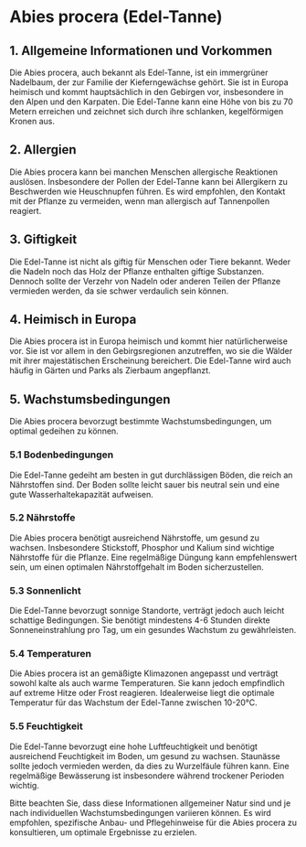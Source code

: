 # Abies procera (Edel-Tanne)

## 1. Allgemeine Informationen und Vorkommen
Die Abies procera, auch bekannt als Edel-Tanne, ist ein immergrüner Nadelbaum, der zur Familie der Kieferngewächse gehört. Sie ist in Europa heimisch und kommt hauptsächlich in den Gebirgen vor, insbesondere in den Alpen und den Karpaten. Die Edel-Tanne kann eine Höhe von bis zu 70 Metern erreichen und zeichnet sich durch ihre schlanken, kegelförmigen Kronen aus.

## 2. Allergien
Die Abies procera kann bei manchen Menschen allergische Reaktionen auslösen. Insbesondere der Pollen der Edel-Tanne kann bei Allergikern zu Beschwerden wie Heuschnupfen führen. Es wird empfohlen, den Kontakt mit der Pflanze zu vermeiden, wenn man allergisch auf Tannenpollen reagiert.

## 3. Giftigkeit
Die Edel-Tanne ist nicht als giftig für Menschen oder Tiere bekannt. Weder die Nadeln noch das Holz der Pflanze enthalten giftige Substanzen. Dennoch sollte der Verzehr von Nadeln oder anderen Teilen der Pflanze vermieden werden, da sie schwer verdaulich sein können.

## 4. Heimisch in Europa
Die Abies procera ist in Europa heimisch und kommt hier natürlicherweise vor. Sie ist vor allem in den Gebirgsregionen anzutreffen, wo sie die Wälder mit ihrer majestätischen Erscheinung bereichert. Die Edel-Tanne wird auch häufig in Gärten und Parks als Zierbaum angepflanzt.

## 5. Wachstumsbedingungen
Die Abies procera bevorzugt bestimmte Wachstumsbedingungen, um optimal gedeihen zu können.

### 5.1 Bodenbedingungen
Die Edel-Tanne gedeiht am besten in gut durchlässigen Böden, die reich an Nährstoffen sind. Der Boden sollte leicht sauer bis neutral sein und eine gute Wasserhaltekapazität aufweisen.

### 5.2 Nährstoffe
Die Abies procera benötigt ausreichend Nährstoffe, um gesund zu wachsen. Insbesondere Stickstoff, Phosphor und Kalium sind wichtige Nährstoffe für die Pflanze. Eine regelmäßige Düngung kann empfehlenswert sein, um einen optimalen Nährstoffgehalt im Boden sicherzustellen.

### 5.3 Sonnenlicht
Die Edel-Tanne bevorzugt sonnige Standorte, verträgt jedoch auch leicht schattige Bedingungen. Sie benötigt mindestens 4-6 Stunden direkte Sonneneinstrahlung pro Tag, um ein gesundes Wachstum zu gewährleisten.

### 5.4 Temperaturen
Die Abies procera ist an gemäßigte Klimazonen angepasst und verträgt sowohl kalte als auch warme Temperaturen. Sie kann jedoch empfindlich auf extreme Hitze oder Frost reagieren. Idealerweise liegt die optimale Temperatur für das Wachstum der Edel-Tanne zwischen 10-20°C.

### 5.5 Feuchtigkeit
Die Edel-Tanne bevorzugt eine hohe Luftfeuchtigkeit und benötigt ausreichend Feuchtigkeit im Boden, um gesund zu wachsen. Staunässe sollte jedoch vermieden werden, da dies zu Wurzelfäule führen kann. Eine regelmäßige Bewässerung ist insbesondere während trockener Perioden wichtig.

Bitte beachten Sie, dass diese Informationen allgemeiner Natur sind und je nach individuellen Wachstumsbedingungen variieren können. Es wird empfohlen, spezifische Anbau- und Pflegehinweise für die Abies procera zu konsultieren, um optimale Ergebnisse zu erzielen.

